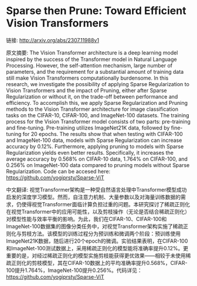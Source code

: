 # Sparse then Prune: Toward Efficient Vision Transformers

链接: http://arxiv.org/abs/2307.11988v1

原文摘要:
The Vision Transformer architecture is a deep learning model inspired by the
success of the Transformer model in Natural Language Processing. However, the
self-attention mechanism, large number of parameters, and the requirement for a
substantial amount of training data still make Vision Transformers
computationally burdensome. In this research, we investigate the possibility of
applying Sparse Regularization to Vision Transformers and the impact of
Pruning, either after Sparse Regularization or without it, on the trade-off
between performance and efficiency. To accomplish this, we apply Sparse
Regularization and Pruning methods to the Vision Transformer architecture for
image classification tasks on the CIFAR-10, CIFAR-100, and ImageNet-100
datasets. The training process for the Vision Transformer model consists of two
parts: pre-training and fine-tuning. Pre-training utilizes ImageNet21K data,
followed by fine-tuning for 20 epochs. The results show that when testing with
CIFAR-100 and ImageNet-100 data, models with Sparse Regularization can increase
accuracy by 0.12%. Furthermore, applying pruning to models with Sparse
Regularization yields even better results. Specifically, it increases the
average accuracy by 0.568% on CIFAR-10 data, 1.764% on CIFAR-100, and 0.256% on
ImageNet-100 data compared to pruning models without Sparse Regularization.
Code can be accesed here: https://github.com/yogiprsty/Sparse-ViT

中文翻译:
视觉Transformer架构是一种受自然语言处理中Transformer模型成功启发的深度学习模型。然而，自注意力机制、大量参数以及对海量训练数据的需求，仍使得视觉Transformer面临计算负担过重的问题。本研究探讨了稀疏正则化在视觉Transformer中的应用可能性，以及剪枝操作（无论是否结合稀疏正则化）对模型性能与效率平衡的影响。为此，我们在CIFAR-10、CIFAR-100和ImageNet-100数据集的图像分类任务中，对视觉Transformer架构实施了稀疏正则化与剪枝方法。该模型的训练过程分为预训练和微调两个阶段：预训练使用ImageNet21K数据，随后进行20个epoch的微调。实验结果表明，在CIFAR-100和ImageNet-100测试数据上，采用稀疏正则化的模型能将准确率提升0.12%。更重要的是，对经过稀疏正则化的模型实施剪枝能获得更优效果——相较于未使用稀疏正则化的剪枝模型，其在CIFAR-10数据上的平均准确率提升0.568%，CIFAR-100提升1.764%，ImageNet-100提升0.256%。代码详见：https://github.com/yogiprsty/Sparse-ViT
